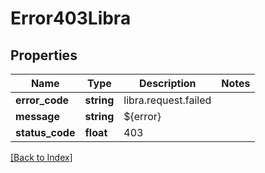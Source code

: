 # Error403Libra

## Properties

Name | Type | Description | Notes
------------ | ------------- | ------------- | -------------
**error_code** | **string** | libra.request.failed |
**message** | **string** | ${error} |
**status_code** | **float** | 403 |

[[Back to Index]](../index.md)

